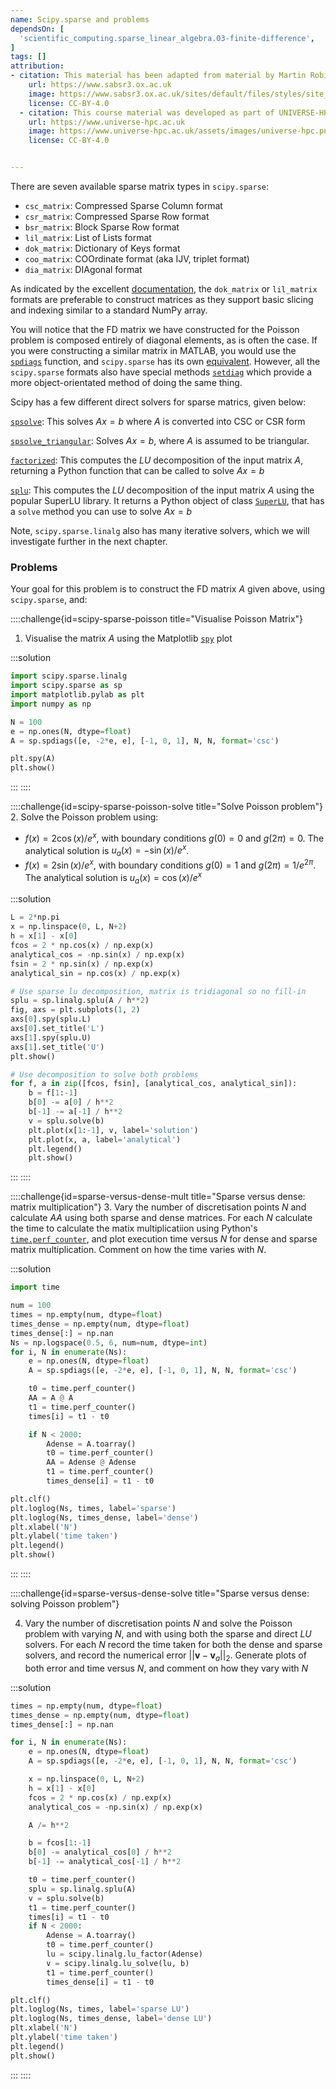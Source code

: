 ```yaml
---
name: Scipy.sparse and problems
dependsOn: [
  'scientific_computing.sparse_linear_algebra.03-finite-difference',
]
tags: []
attribution: 
- citation: This material has been adapted from material by Martin Robinson from the "Scientific Computing" module of the SABS R³ Center for Doctoral Training.
    url: https://www.sabsr3.ox.ac.uk
    image: https://www.sabsr3.ox.ac.uk/sites/default/files/styles/site_logo/public/styles/site_logo/public/sabsr3/site-logo/sabs_r3_cdt_logo_v3_111x109.png
    license: CC-BY-4.0
  - citation: This course material was developed as part of UNIVERSE-HPC, which is funded through the SPF ExCALIBUR programme under grant number EP/W035731/1 
    url: https://www.universe-hpc.ac.uk
    image: https://www.universe-hpc.ac.uk/assets/images/universe-hpc.png
    license: CC-BY-4.0


---
```


There are seven available sparse matrix types in `scipy.sparse`:

- `csc_matrix`: Compressed Sparse Column format
- `csr_matrix`: Compressed Sparse Row format
- `bsr_matrix`: Block Sparse Row format
- `lil_matrix`: List of Lists format
- `dok_matrix`: Dictionary of Keys format
- `coo_matrix`: COOrdinate format (aka IJV, triplet format)
- `dia_matrix`: DIAgonal format

As indicated by the excellent 
[documentation](https://docs.scipy.org/doc/scipy/reference/sparse.html), the 
`dok_matrix` or `lil_matrix` formats are preferable to construct matrices as they 
support basic slicing and indexing similar to a standard NumPy array.

You will notice that the FD matrix we have constructed for the Poisson problem is 
composed entirely of diagonal elements, as is often the case. If you were constructing a 
similar matrix in MATLAB, you would use the 
[`spdiags`](https://uk.mathworks.com/help/matlab/ref/spdiags.html) function, and 
`scipy.sparse` has its own 
[equivalent](https://docs.scipy.org/doc/scipy/reference/generated/scipy.sparse.spdiags.html). 
However, all the `scipy.sparse` formats also have special methods 
[`setdiag`](https://docs.scipy.org/doc/scipy/reference/generated/scipy.sparse.lil_matrix.setdiag.html) 
which provide a more object-orientated method of doing the same thing.

Scipy has a few different direct solvers for sparse matrics, given below:
 
[`spsolve`](https://docs.scipy.org/doc/scipy/reference/generated/scipy.sparse.linalg.spsolve.html#scipy.sparse.linalg.spsolve): 
This solves $Ax=b$ where $A$ is converted into CSC or CSR form
 
[`spsolve_triangular`](https://docs.scipy.org/doc/scipy/reference/generated/scipy.sparse.linalg.spsolve_triangular.html#scipy.sparse.linalg.spsolve_triangular): 
Solves $Ax=b$, where $A$ is assumed to be triangular.

 
[`factorized`](https://docs.scipy.org/doc/scipy/reference/generated/scipy.sparse.linalg.factorized.html#scipy.sparse.linalg.factorized): 
This computes the $LU$ decomposition of the input matrix $A$, returning a Python 
function that can be called to solve $Ax = b$

[`splu`](https://docs.scipy.org/doc/scipy/reference/generated/scipy.sparse.linalg.splu.html#scipy.sparse.linalg.splu): 
This computes the $LU$ decomposition of the input matrix $A$ using the popular SuperLU 
library. It returns a Python object of class
[`SuperLU`](https://docs.scipy.org/doc/scipy/reference/generated/scipy.sparse.linalg.SuperLU.html#scipy.sparse.linalg.SuperLU), 
that has a `solve` method you can use to solve $Ax = b$

Note, `scipy.sparse.linalg` also has many iterative solvers, which we will investigate 
further in the next chapter.

### Problems

Your goal for this problem is to construct the FD matrix $A$ given above, using 
`scipy.sparse`, and:

::::challenge{id=scipy-sparse-poisson title="Visualise Poisson Matrix"}

1. Visualise the matrix $A$ using the Matplotlib 
   [`spy`](https://matplotlib.org/3.1.1/api/_as_gen/matplotlib.pyplot.spy.html) plot

:::solution
```python
import scipy.sparse.linalg
import scipy.sparse as sp
import matplotlib.pylab as plt
import numpy as np

N = 100
e = np.ones(N, dtype=float)
A = sp.spdiags([e, -2*e, e], [-1, 0, 1], N, N, format='csc')

plt.spy(A)
plt.show()
```
:::
::::

::::challenge{id=scipy-sparse-poisson-solve title="Solve Poisson problem"}
2. Solve the Poisson problem using:
  - $f(x) = 2 \cos(x) / e^x$, with boundary conditions $g(0) = 0$ and $g(2 \pi)=0$. The 
    analytical solution is  $u_{a}(x) = -\sin(x) / e^x$.
  - $f(x) = 2 \sin(x) / e^x$, with boundary conditions $g(0) = 1$ and $g(2 \pi)=1 / e^{2 
    \pi}$. The analytical solution is  $u_{a}(x) = \cos(x) / e^x$

:::solution
```python
L = 2*np.pi
x = np.linspace(0, L, N+2)
h = x[1] - x[0]
fcos = 2 * np.cos(x) / np.exp(x)
analytical_cos = -np.sin(x) / np.exp(x)
fsin = 2 * np.sin(x) / np.exp(x)
analytical_sin = np.cos(x) / np.exp(x)

# Use sparse lu decomposition, matrix is tridiagonal so no fill-in
splu = sp.linalg.splu(A / h**2)
fig, axs = plt.subplots(1, 2)
axs[0].spy(splu.L)
axs[0].set_title('L')
axs[1].spy(splu.U)
axs[1].set_title('U')
plt.show()

# Use decomposition to solve both problems
for f, a in zip([fcos, fsin], [analytical_cos, analytical_sin]):
    b = f[1:-1]
    b[0] -= a[0] / h**2
    b[-1] -= a[-1] / h**2
    v = splu.solve(b)
    plt.plot(x[1:-1], v, label='solution')
    plt.plot(x, a, label='analytical')
    plt.legend()
    plt.show()
```
:::
::::


::::challenge{id=sparse-versus-dense-mult title="Sparse versus dense: matrix multiplication"}
3. Vary the number of discretisation points $N$ and calculate $AA$ using both sparse and 
   dense matrices. For each $N$ calculate the time to calculate the matix 
   multiplicatiion using Python's 
   [`time.perf_counter`](https://docs.python.org/3/library/time.html#time.perf_counter), 
   and plot execution time versus $N$ for dense and sparse matrix multiplication. 
   Comment on how the time varies with $N$.


:::solution
```python
import time

num = 100
times = np.empty(num, dtype=float)
times_dense = np.empty(num, dtype=float)
times_dense[:] = np.nan
Ns = np.logspace(0.5, 6, num=num, dtype=int)
for i, N in enumerate(Ns):
    e = np.ones(N, dtype=float)
    A = sp.spdiags([e, -2*e, e], [-1, 0, 1], N, N, format='csc')

    t0 = time.perf_counter()
    AA = A @ A
    t1 = time.perf_counter()
    times[i] = t1 - t0

    if N < 2000:
        Adense = A.toarray()
        t0 = time.perf_counter()
        AA = Adense @ Adense
        t1 = time.perf_counter()
        times_dense[i] = t1 - t0

plt.clf()
plt.loglog(Ns, times, label='sparse')
plt.loglog(Ns, times_dense, label='dense')
plt.xlabel('N')
plt.ylabel('time taken')
plt.legend()
plt.show()
```
:::
::::

::::challenge{id=sparse-versus-dense-solve title="Sparse versus dense: solving Poisson problem"}

4. Vary the number of discretisation points $N$ and solve the Poisson problem with 
   varying $N$, and with using both the sparse and direct $LU$ solvers. For each $N$ 
   record the time taken for both the dense and sparse solvers, and record the numerical 
   error $||\mathbf{v} - \mathbf{v}_a||_2$. Generate plots of both error and time versus 
   $N$, and comment on how they vary with $N$

:::solution
```python
times = np.empty(num, dtype=float)
times_dense = np.empty(num, dtype=float)
times_dense[:] = np.nan

for i, N in enumerate(Ns):
    e = np.ones(N, dtype=float)
    A = sp.spdiags([e, -2*e, e], [-1, 0, 1], N, N, format='csc')

    x = np.linspace(0, L, N+2)
    h = x[1] - x[0]
    fcos = 2 * np.cos(x) / np.exp(x)
    analytical_cos = -np.sin(x) / np.exp(x)

    A /= h**2

    b = fcos[1:-1]
    b[0] -= analytical_cos[0] / h**2
    b[-1] -= analytical_cos[-1] / h**2

    t0 = time.perf_counter()
    splu = sp.linalg.splu(A)
    v = splu.solve(b)
    t1 = time.perf_counter()
    times[i] = t1 - t0
    if N < 2000:
        Adense = A.toarray()
        t0 = time.perf_counter()
        lu = scipy.linalg.lu_factor(Adense)
        v = scipy.linalg.lu_solve(lu, b)
        t1 = time.perf_counter()
        times_dense[i] = t1 - t0

plt.clf()
plt.loglog(Ns, times, label='sparse LU')
plt.loglog(Ns, times_dense, label='dense LU')
plt.xlabel('N')
plt.ylabel('time taken')
plt.legend()
plt.show()
```
:::
::::

